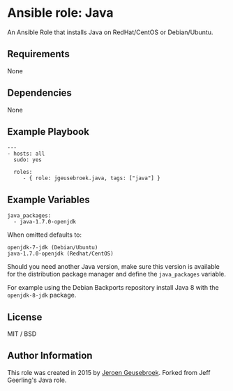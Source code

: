 # Ansible role: Java

An Ansible Role that installs Java on RedHat/CentOS or Debian/Ubuntu.

## Requirements

None

## Dependencies

None

## Example Playbook

    ---
    - hosts: all
      sudo: yes

      roles:
         - { role: jgeusebroek.java, tags: ["java"] }

## Example Variables

    java_packages:
      - java-1.7.0-openjdk

When omitted defaults to:

	openjdk-7-jdk (Debian/Ubuntu)
	java-1.7.0-openjdk (Redhat/CentOS)

Should you need another Java version, make sure this version is available for the distribution package manager and define the `java_packages` variable.

For example using the Debian Backports repository install Java 8 with the `openjdk-8-jdk` package.

## License

MIT / BSD

## Author Information

This role was created in 2015 by [Jeroen Geusebroek](http://jeroengeusebroek.nl/). Forked from Jeff Geerling's Java role.